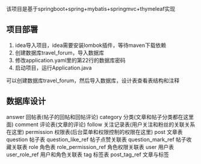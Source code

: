 该项目是基于springboot+spring+mybatis+springmvc+thymeleaf实现
## 项目部署
1. idea导入项目，idea需要安装lombok插件，等待maven下载依赖
2. 创建数据库travel_forum，导入数据库
3. 修改application.yaml里的第22行的数据库密码
4. 启动项目，运行Application.java


可以创建数据库travel_forum，然后导入数据库，设计表查看表结构和注释
## 数据库设计
answer                  回帖表(帖子的回帖和回帖评论)
category                分类(文章和帖子分类都在这里面)
comment                 评论表(文章的评论)
follow                  关注记录表(用户关注和粉丝的关联关系在这里)
permission              权限表(后台菜单和权限控制的权限在这里)
post                    文章表
question                帖子表
question_like_ref       帖子点赞关联表
question_mark_ref       帖子收藏关联表
role                    角色表
role_permission_ref     角色权限关联表
user                    用户表
user_role_ref           用户和角色关联表
tag                     标签表
post_tag_ref            文章与标签
